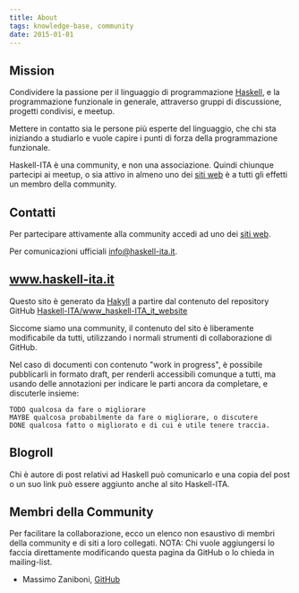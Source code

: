 ```yaml
---
title: About
tags: knowledge-base, community
date: 2015-01-01
---
```


## Mission

Condividere la passione per il linguaggio di programmazione [Haskell](https://www.haskell.org), e la programmazione funzionale in generale, attraverso gruppi di discussione, progetti condivisi, e meetup.

Mettere in contatto sia le persone più esperte del linguaggio, che chi sta iniziando a studiarlo e vuole capire i punti di forza della programmazione funzionale.

Haskell-ITA è una community, e non una associazione. Quindi chiunque partecipi ai meetup, o sia attivo in almeno uno dei [siti web](#footer) è a tutti gli effetti un membro della community.

## Contatti

Per partecipare attivamente alla community accedi ad uno dei [siti web](#footer).

Per comunicazioni ufficiali [info@haskell-ita.it](mailto:info@haskell-ita.it).

## www.haskell-ita.it

Questo sito è generato da [Hakyll](https://jaspervdj.be/hakyll/) a partire dal contenuto del repository GitHub [Haskell-ITA/www_haskell-ITA_it_website](https://github.com/Haskell-ITA/www_haskell-ita_it_website) 

Siccome siamo una community, il contenuto del sito è liberamente modificabile da tutti, utilizzando i normali strumenti di collaborazione di GitHub.

Nel caso di documenti con contenuto "work in progress", è possibile pubblicarli in formato draft, per renderli accessibili comunque a tutti, ma usando delle annotazioni per indicare le parti ancora da completare, e discuterle insieme: 

    TODO qualcosa da fare o migliorare
    MAYBE qualcosa probabilmente da fare o migliorare, o discutere 
    DONE qualcosa fatto o migliorato e di cui è utile tenere traccia.

## Blogroll

Chi è autore di post relativi ad Haskell può comunicarlo e una copia del post o un suo link può essere aggiunto anche al sito Haskell-ITA.

<a name="members"></a>

## Membri della Community

Per facilitare la collaborazione, ecco un elenco non esaustivo di membri della community e di siti a loro collegati. NOTA: Chi vuole aggiungersi lo faccia direttamente modificando questa pagina da GitHub o lo chieda in mailing-list.

* Massimo Zaniboni, [GitHub](https://github.com/massimo-zaniboni)



